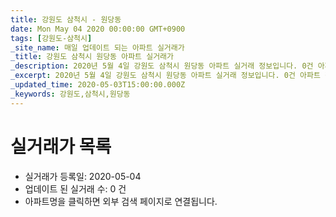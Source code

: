 ```yaml
---
title: 강원도 삼척시 - 원당동
date: Mon May 04 2020 00:00:00 GMT+0900
tags: [강원도-삼척시]
_site_name: 매일 업데이트 되는 아파트 실거래가
_title: 강원도 삼척시 원당동 아파트 실거래가
_description: 2020년 5월 4일 강원도 삼척시 원당동 아파트 실거래 정보입니다. 0건 아파트 정보가 있습니다.
_excerpt: 2020년 5월 4일 강원도 삼척시 원당동 아파트 실거래 정보입니다. 0건 아파트 정보가 있습니다.
_updated_time: 2020-05-03T15:00:00.000Z
_keywords: 강원도,삼척시,원당동
---
```






# 실거래가 목록
- 실거래가 등록일: 2020-05-04
- 업데이트 된 실거래 수: 0 건
- 아파트명을 클릭하면 외부 검색 페이지로 연결됩니다.




